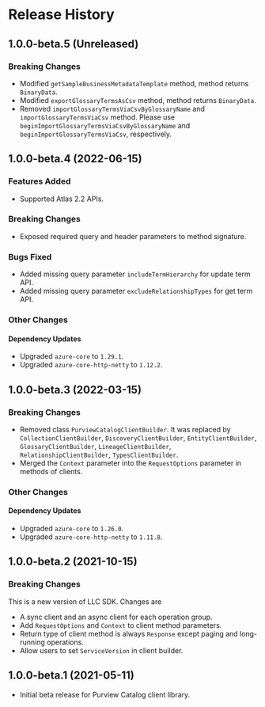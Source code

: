 # Release History

## 1.0.0-beta.5 (Unreleased)

### Breaking Changes

- Modified `getSampleBusinessMetadataTemplate` method, method returns `BinaryData`.
- Modified `exportGlossaryTermsAsCsv` method, method returns `BinaryData`.
- Removed `importGlossaryTermsViaCsvByGlossaryName` and `importGlossaryTermsViaCsv` method. Please use `beginImportGlossaryTermsViaCsvByGlossaryName` and `beginImportGlossaryTermsViaCsv`, respectively.

## 1.0.0-beta.4 (2022-06-15)

### Features Added

- Supported Atlas 2.2 APIs.

### Breaking Changes

- Exposed required query and header parameters to method signature.

### Bugs Fixed

- Added missing query parameter `includeTermHierarchy` for update term API.
- Added missing query parameter `excludeRelationshipTypes` for get term API.

### Other Changes

#### Dependency Updates

- Upgraded `azure-core` to `1.29.1`.
- Upgraded `azure-core-http-netty` to `1.12.2`.

## 1.0.0-beta.3 (2022-03-15)

### Breaking Changes

- Removed class `PurviewCatalogClientBuilder`. It was replaced by `CollectionClientBuilder`, `DiscoveryClientBuilder`, `EntityClientBuilder`, `GlossaryClientBuilder`, `LineageClientBuilder`, `RelationshipClientBuilder`, `TypesClientBuilder`.
- Merged the `Context` parameter into the `RequestOptions` parameter in methods of clients.

### Other Changes

#### Dependency Updates

- Upgraded `azure-core` to `1.26.0`.
- Upgraded `azure-core-http-netty` to `1.11.8`.

## 1.0.0-beta.2 (2021-10-15)

### Breaking Changes

This is a new version of LLC SDK. Changes are

- A sync client and an async client for each operation group.
- Add `RequestOptions` and `Context` to client method parameters.
- Return type of client method is always `Response` except paging and long-running operations.
- Allow users to set `ServiceVersion` in client builder.

## 1.0.0-beta.1 (2021-05-11)

- Initial beta release for Purview Catalog client library.
